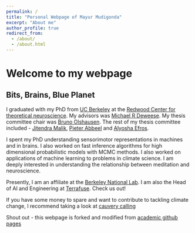 ```yaml
---
permalink: /
title: "Personal Webpage of Mayur Mudigonda"
excerpt: "About me"
author_profile: true
redirect_from: 
  - /about/
  - /about.html
---
```


# Welcome to my webpage

## Bits, Brains, Blue Planet

I graduated with my PhD from [UC Berkeley](berkeley.edu) at the [Redwood Center for theoretical neuroscience](redwood.berkeley.edu). My advisors was [Michael R Deweese](https://redwood.berkeley.edu/people/mike-deweese/). My thesis committee chair was [Bruno Olshausen](https://redwood.berkeley.edu/people/bruno-olshausen/). The rest of my thesis committee included - [Jitendra Malik](https://people.eecs.berkeley.edu/~malik/), [Pieter Abbeel](https://people.eecs.berkeley.edu/~pabbeel/) and [Alyosha Efros](https://people.eecs.berkeley.edu/~efros/).

I spent my PhD  understanding sensorimotor representations in machines and in brains. I also worked on fast inference algorithms for high dimensional probabilistic models with MCMC methods. I also worked on applications of machine learning to problems in climate science. I am deeply interested in understanding the relationship between meditation and neuroscience.

Presently, I am an affiliate at the [Berkeley National Lab](www.lbl.gov). I am also the Head of AI and Engineering at [Terrafuse](terrafuse.ai). Check us out!

If you have some money to spare and want to contribute to tackling climate change, I recommend taking a look at [cauvery calling](https://www.ishaoutreach.org/en/cauvery-calling)


Shout out - this webpage is forked and modified from [academic github pages](https://github.com/academicpages/academicpages.github.io)